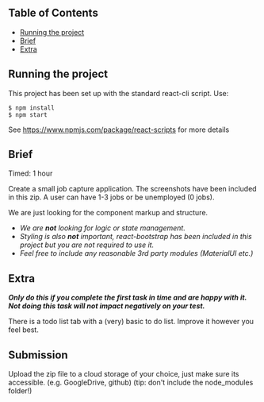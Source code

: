 ## Table of Contents

- [Running the project](#running-the-project)
- [Brief](#brief)
- [Extra](#extra)

## Running the project

This project has been set up with the standard react-cli script.
Use:
```
$ npm install
$ npm start
```

See https://www.npmjs.com/package/react-scripts for more details


## Brief

Timed: 1 hour

Create a small job capture application. The screenshots have been included in this zip.
A user can have 1-3 jobs or be unemployed (0 jobs).

We are just looking for the component markup and structure.

- *We are **not** looking for logic or state management.*
- *Styling is also **not** important, react-bootstrap has been included in this project but you are not required to use it.*
- *Feel free to include any reasonable 3rd party modules (MaterialUI etc.)*


## Extra
***Only do this if you complete the first task in time and are happy with it. Not doing this task will not impact negatively on your test.***

There is a todo list tab with a (very) basic to do list. Improve it however you feel best.


## Submission

Upload the zip file to a cloud storage of your choice, just make sure its accessible. (e.g. GoogleDrive, github) (tip: don't include the node_modules folder!)

